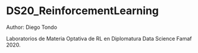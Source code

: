 # DS20_ReinforcementLearning
Author: Diego Tondo

Laboratorios de Materia Optativa de RL en Diplomatura Data Science Famaf 2020.
